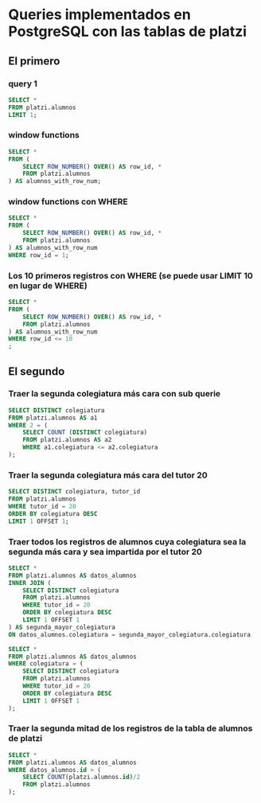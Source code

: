 # Queries implementados en PostgreSQL con las tablas de platzi

## El primero
### query 1
```sql
SELECT *
FROM platzi.alumnos
LIMIT 1;
```

### window functions
```sql
SELECT *
FROM (
	SELECT ROW_NUMBER() OVER() AS row_id, *
	FROM platzi.alumnos
) AS alumnos_with_row_num;
```

### window functions con WHERE
```sql
SELECT *
FROM (
	SELECT ROW_NUMBER() OVER() AS row_id, *
	FROM platzi.alumnos
) AS alumnos_with_row_num
WHERE row_id = 1;
```

### Los 10 primeros registros con WHERE (se puede usar LIMIT 10 en lugar de WHERE)
```sql
SELECT *
FROM (
	SELECT ROW_NUMBER() OVER() AS row_id, *
	FROM platzi.alumnos
) AS alumnos_with_row_num
WHERE row_id <= 10
;
```

## El segundo

### Traer la segunda colegiatura más cara con sub querie
```sql
SELECT DISTINCT colegiatura
FROM platzi.alumnos AS a1
WHERE 2 = (
	SELECT COUNT (DISTINCT colegiatura)
	FROM platzi.alumnos AS a2
	WHERE a1.colegiatura <= a2.colegiatura
);
```

### Traer la segunda colegiatura más cara del tutor 20
```sql
SELECT DISTINCT colegiatura, tutor_id
FROM platzi.alumnos
WHERE tutor_id = 20
ORDER BY colegiatura DESC
LIMIT 1 OFFSET 1; 
``` 

### Traer todos los registros de alumnos cuya colegiatura sea la segunda más cara y sea impartida por el tutor 20

```sql
SELECT *
FROM platzi.alumnos AS datos_alumnos
INNER JOIN (
	SELECT DISTINCT colegiatura
	FROM platzi.alumnos
	WHERE tutor_id = 20
	ORDER BY colegiatura DESC
	LIMIT 1 OFFSET 1
) AS segunda_mayor_colegiatura
ON datos_alumnos.colegiatura = segunda_mayor_colegiatura.colegiatura
```

```sql
SELECT *
FROM platzi.alumnos AS datos_alumnos
WHERE colegiatura = (
	SELECT DISTINCT colegiatura
	FROM platzi.alumnos
	WHERE tutor_id = 20
	ORDER BY colegiatura DESC
	LIMIT 1 OFFSET 1
);
```

### Traer la segunda mitad de los registros de la tabla de alumnos de platzi
```sql
SELECT *
FROM platzi.alumnos AS datos_alumnos
WHERE datos_alumnos.id > (
	SELECT COUNT(platzi.alumnos.id)/2
	FROM platzi.alumnos
);
```